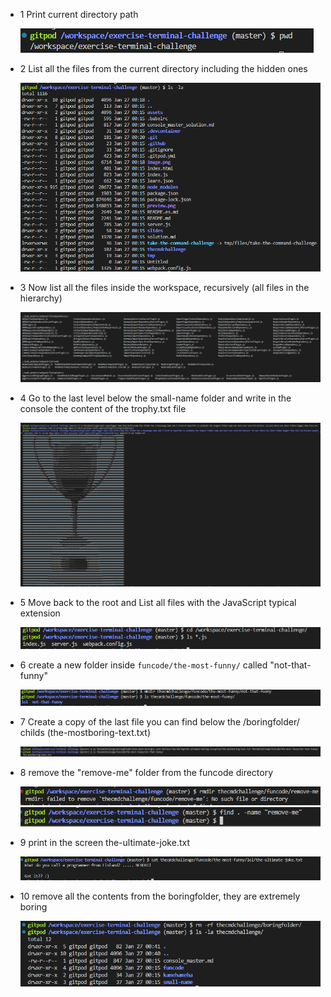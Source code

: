 * 1 Print current directory path

    ![Alt text](image.png)

* 2 List all the files from the current directory including the hidden ones

    ![Alt text](image-1.png)

* 3 Now list all the files inside the workspace, recursively (all files in the hierarchy)

    ![Alt text](image-2.png)

* 4 Go to the last level below the small-name folder and write in the console the content of the trophy.txt file

    ![Alt text](image-3.png)

* 5 Move back to the root and List all files with the JavaScript typical extension

    ![Alt text](image-4.png)
    
* 6 create a new folder inside `funcode/the-most-funny/` called "not-that-funny"

    ![Alt text](image-5.png)

* 7 Create a copy of the last file you can find below the /boringfolder/ childs (the-mostboring-text.txt)

    ![Alt text](image-6.png)

* 8 remove the "remove-me" folder from the funcode directory

    ![Alt text](image-8.png)
    ![Alt text](image-7.png)

* 9 print in the screen the-ultimate-joke.txt

    ![Alt text](image-9.png)

* 10 remove all the contents from the boringfolder, they are extremely boring

    ![Alt text](image-10.png)
